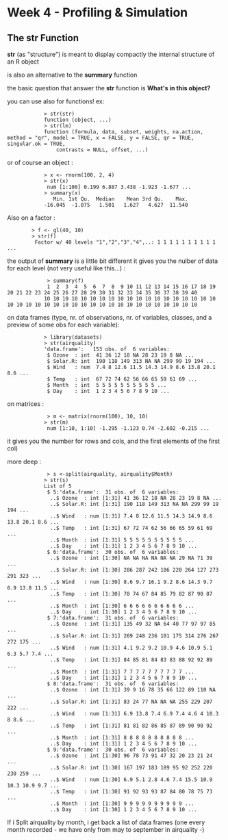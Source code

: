 # Week 4 - Profiling & Simulation

## The str Function

**str** (as "structure") is meant to display compactly the internal structure of an R object

is also an alternative to the **summary** function

the basic question that answer the **str** function is **What's in this object?**

you can use also for functions! ex:

				> str(str)
				function (object, ...)  
				> str(lm)
				function (formula, data, subset, weights, na.action, method = "qr", model = TRUE, x = FALSE, y = FALSE, qr = TRUE, singular.ok = TRUE, 
					contrasts = NULL, offset, ...) 

or of course an object :

				> x <- rnorm(100, 2, 4)
				> str(x)
				 num [1:100] 0.199 6.887 3.438 -1.923 -1.677 ...
				> summary(x)
				   Min. 1st Qu.  Median    Mean 3rd Qu.    Max. 
				-16.045  -1.075   1.501   1.627   4.627  11.540 

Also on a factor :

			> f <- gl(40, 10)
			> str(f)
			 Factor w/ 40 levels "1","2","3","4",..: 1 1 1 1 1 1 1 1 1 1 ...
 
 the output of **summary** is a little bit different it gives you the nulber of data for each level (not very useful like this...) :
 
				 > summary(f)
				 1  2  3  4  5  6  7  8  9 10 11 12 13 14 15 16 17 18 19 20 21 22 23 24 25 26 27 28 29 30 31 32 33 34 35 36 37 38 39 40 
				10 10 10 10 10 10 10 10 10 10 10 10 10 10 10 10 10 10 10 10 10 10 10 10 10 10 10 10 10 10 10 10 10 10 10 10 10 10 10 10 

on data frames (type, nr. of observations, nr. of variables, classes, and a preview of some obs for each variable):

				> library(datasets)
				> str(airquality)
				'data.frame':	153 obs. of  6 variables:
				 $ Ozone  : int  41 36 12 18 NA 28 23 19 8 NA ...
				 $ Solar.R: int  190 118 149 313 NA NA 299 99 19 194 ...
				 $ Wind   : num  7.4 8 12.6 11.5 14.3 14.9 8.6 13.8 20.1 8.6 ...
				 $ Temp   : int  67 72 74 62 56 66 65 59 61 69 ...
				 $ Month  : int  5 5 5 5 5 5 5 5 5 5 ...
				 $ Day    : int  1 2 3 4 5 6 7 8 9 10 ...
 
 on matrices :
 
				 > m <- matrix(rnorm(100), 10, 10)
				> str(m)
				 num [1:10, 1:10] -1.295 -1.123 0.74 -2.602 -0.215 ...
 
 it gives you the number for rows and cols, and the first elements of the first col)
 
 more deep :
 
				 > s <-split(airquality, airquality$Month)
				> str(s)
				List of 5
				 $ 5:'data.frame':	31 obs. of  6 variables:
				  ..$ Ozone  : int [1:31] 41 36 12 18 NA 28 23 19 8 NA ...
				  ..$ Solar.R: int [1:31] 190 118 149 313 NA NA 299 99 19 194 ...
				  ..$ Wind   : num [1:31] 7.4 8 12.6 11.5 14.3 14.9 8.6 13.8 20.1 8.6 ...
				  ..$ Temp   : int [1:31] 67 72 74 62 56 66 65 59 61 69 ...
				  ..$ Month  : int [1:31] 5 5 5 5 5 5 5 5 5 5 ...
				  ..$ Day    : int [1:31] 1 2 3 4 5 6 7 8 9 10 ...
				 $ 6:'data.frame':	30 obs. of  6 variables:
				  ..$ Ozone  : int [1:30] NA NA NA NA NA NA 29 NA 71 39 ...
				  ..$ Solar.R: int [1:30] 286 287 242 186 220 264 127 273 291 323 ...
				  ..$ Wind   : num [1:30] 8.6 9.7 16.1 9.2 8.6 14.3 9.7 6.9 13.8 11.5 ...
				  ..$ Temp   : int [1:30] 78 74 67 84 85 79 82 87 90 87 ...
				  ..$ Month  : int [1:30] 6 6 6 6 6 6 6 6 6 6 ...
				  ..$ Day    : int [1:30] 1 2 3 4 5 6 7 8 9 10 ...
				 $ 7:'data.frame':	31 obs. of  6 variables:
				  ..$ Ozone  : int [1:31] 135 49 32 NA 64 40 77 97 97 85 ...
				  ..$ Solar.R: int [1:31] 269 248 236 101 175 314 276 267 272 175 ...
				  ..$ Wind   : num [1:31] 4.1 9.2 9.2 10.9 4.6 10.9 5.1 6.3 5.7 7.4 ...
				  ..$ Temp   : int [1:31] 84 85 81 84 83 83 88 92 92 89 ...
				  ..$ Month  : int [1:31] 7 7 7 7 7 7 7 7 7 7 ...
				  ..$ Day    : int [1:31] 1 2 3 4 5 6 7 8 9 10 ...
				 $ 8:'data.frame':	31 obs. of  6 variables:
				  ..$ Ozone  : int [1:31] 39 9 16 78 35 66 122 89 110 NA ...
				  ..$ Solar.R: int [1:31] 83 24 77 NA NA NA 255 229 207 222 ...
				  ..$ Wind   : num [1:31] 6.9 13.8 7.4 6.9 7.4 4.6 4 10.3 8 8.6 ...
				  ..$ Temp   : int [1:31] 81 81 82 86 85 87 89 90 90 92 ...
				  ..$ Month  : int [1:31] 8 8 8 8 8 8 8 8 8 8 ...
				  ..$ Day    : int [1:31] 1 2 3 4 5 6 7 8 9 10 ...
				 $ 9:'data.frame':	30 obs. of  6 variables:
				  ..$ Ozone  : int [1:30] 96 78 73 91 47 32 20 23 21 24 ...
				  ..$ Solar.R: int [1:30] 167 197 183 189 95 92 252 220 230 259 ...
				  ..$ Wind   : num [1:30] 6.9 5.1 2.8 4.6 7.4 15.5 10.9 10.3 10.9 9.7 ...
				  ..$ Temp   : int [1:30] 91 92 93 93 87 84 80 78 75 73 ...
				  ..$ Month  : int [1:30] 9 9 9 9 9 9 9 9 9 9 ...
				  ..$ Day    : int [1:30] 1 2 3 4 5 6 7 8 9 10 ...
  
If i Split airquality by month, i get back a list of data frames  (one every month recorded - we have only from may to september in airquality -)
